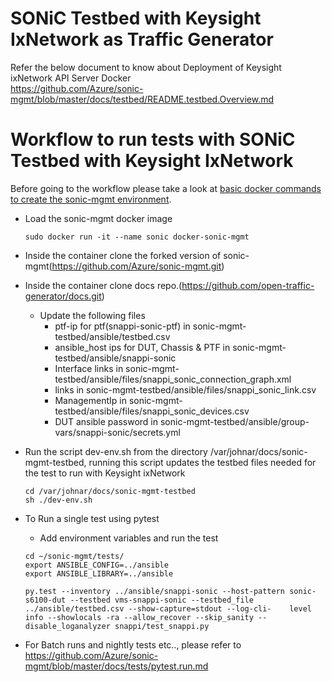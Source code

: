 # SONiC Testbed with Keysight IxNetwork as Traffic Generator
Refer the below document to know about Deployment of Keysight ixNetwork API Server Docker  
https://github.com/Azure/sonic-mgmt/blob/master/docs/testbed/README.testbed.Overview.md

# Workflow to run tests with SONiC Testbed with Keysight IxNetwork
Before going to the workflow please take a look at [basic docker commands to create the sonic-mgmt environment](DockerCommands.md).

* Load the sonic-mgmt docker image
  ```
  sudo docker run -it --name sonic docker-sonic-mgmt
  ```

* Inside the container clone the forked version of sonic-mgmt(https://github.com/Azure/sonic-mgmt.git)

* Inside the container clone docs repo.(https://github.com/open-traffic-generator/docs.git)
  * Update the following files 
      - ptf-ip for ptf(snappi-sonic-ptf) in sonic-mgmt-testbed/ansible/testbed.csv 
      - ansible_host ips for DUT, Chassis & PTF in sonic-mgmt-testbed/ansible/snappi-sonic
      - Interface links in sonic-mgmt-testbed/ansible/files/snappi_sonic_connection_graph.xml
      - links in sonic-mgmt-testbed/ansible/files/snappi_sonic_link.csv
      - ManagementIp in sonic-mgmt-testbed/ansible/files/snappi_sonic_devices.csv
      - DUT ansible password in sonic-mgmt-testbed/ansible/group-vars/snappi-sonic/secrets.yml

* Run the script dev-env.sh from the directory /var/johnar/docs/sonic-mgmt-testbed, running this script
  updates the testbed files needed for the test to run with Keysight ixNetwork
  ```
  cd /var/johnar/docs/sonic-mgmt-testbed
  sh ./dev-env.sh
  ```

* To Run a single test using pytest
  * Add environment variables and run the test
  ```
  cd ~/sonic-mgmt/tests/
  export ANSIBLE_CONFIG=../ansible
  export ANSIBLE_LIBRARY=../ansible
  ```
  ```
  py.test --inventory ../ansible/snappi-sonic --host-pattern sonic-s6100-dut --testbed vms-snappi-sonic --testbed_file ../ansible/testbed.csv --show-capture=stdout --log-cli-    level info --showlocals -ra --allow_recover --skip_sanity --disable_loganalyzer snappi/test_snappi.py
  ```

* For Batch runs and nightly tests etc.., please refer to https://github.com/Azure/sonic-mgmt/blob/master/docs/tests/pytest.run.md
